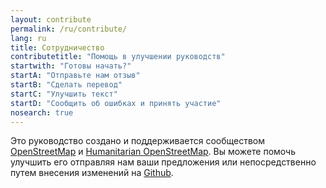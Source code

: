 ```yaml
---
layout: contribute
permalink: /ru/contribute/
lang: ru
title: Сотрудничество
contributetitle: "Помощь в улучшении руководств"
startwith: "Готовы начать?"
startA: "Отправьте нам отзыв"
startB: "Сделать перевод"
startC: "Улучшить текст"
startD: "Сообщить об ошибках и принять участие"
nosearch: true
---
```

Это руководство создано и поддерживается сообществом  [OpenStreetMap](http://www.openstreetmap.org/) и [Humanitarian OpenStreetMap](http://hotosm.org/). Вы можете помочь улучшить его отправляя нам ваши предложения или непосредственно путем внесения изменений на [Github](http://github.com/hotosm/learnosm).
